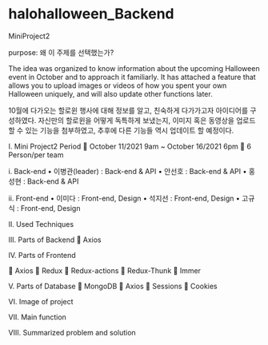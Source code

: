 # halohalloween_Backend

MiniProject2

purpose: 왜 이 주제를 선택했는가? 

The idea was organized to know information about the upcoming Halloween event in October and to approach it familiarly. It has attached a feature that allows you to upload images or videos of how you spent your own Halloween uniquely, and will also update other functions later.

10월에 다가오는 할로윈 행사에 대해 정보를 알고, 친숙하게 다가가고자 아이디어를 구성하였다. 자신만의 할로윈을 어떻게 독특하게 보냈는지, 이미지 혹은 동영상을 업로드할 수 있는 기능을 첨부하였고, 추후에 다른 기능들 역시 업데이트 할 예정이다.

I.	Mini Project2 Period
	October 11/2021 9am ~ October 16/2021 6pm
	6 Person/per team


i.	Back-end
•	이병관(leader) : Back-end & API
•	안선호 : Back-end & API
•	홍성현 : Back-end & API


ii.	Front-end
•	이미다 : Front-end, Design
•	석지선 : Front-end, Design
•	고규식 : Front-end, Design



II.	Used Techniques

III.	Parts of Backend
	Axios


IV.	Parts of Frontend

	Axios 
	Redux 
	Redux-actions 
	Redux-Thunk 
	Immer

V.	Parts of Database
	MongoDB
	Axios
	Sessions
 Cookies


VI.	Image of project

VII.	Main function

VIII.	Summarized problem and solution
